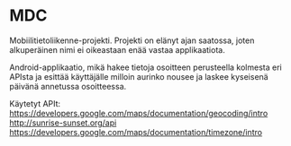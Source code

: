 # MDC
Mobiilitietoliikenne-projekti.
Projekti on elänyt ajan saatossa, joten alkuperäinen nimi ei oikeastaan enää vastaa applikaatiota.

Android-applikaatio, mikä hakee tietoja osoitteen perusteella kolmesta eri APIsta ja esittää käyttäjälle milloin aurinko nousee ja laskee kyseisenä päivänä annetussa osoitteessa.

Käytetyt APIt:
https://developers.google.com/maps/documentation/geocoding/intro
http://sunrise-sunset.org/api
https://developers.google.com/maps/documentation/timezone/intro
